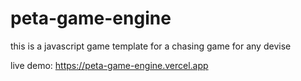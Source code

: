 # peta-game-engine
this is a javascript game template for a chasing game for any devise

live demo:
https://peta-game-engine.vercel.app
